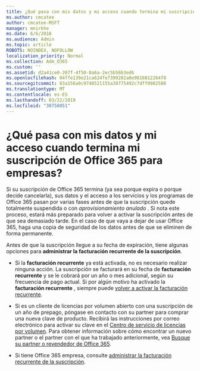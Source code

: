 ```yaml
---
title: ¿Qué pasa con mis datos y mi acceso cuando termina mi suscripción de Office 365 para empresas?
ms.author: cmcatee
author: cmcatee-MSFT
manager: mnirkhe
ms.date: 6/6/2018
ms.audience: Admin
ms.topic: article
ROBOTS: NOINDEX, NOFOLLOW
localization_priority: Normal
ms.collection: Adm_O365
ms.custom: ''
ms.assetid: d2a41ce0-207f-4f50-8a6a-2ec5b56b3ed6
ms.openlocfilehash: 04ffe139e21ca624fe7399202a0e9816012264f8
ms.sourcegitcommit: 03a156a9c9740521155a30775492c7dff0982588
ms.translationtype: MT
ms.contentlocale: es-ES
ms.lasthandoff: 03/22/2019
ms.locfileid: "30758051"
---
```

# <a name="what-happens-to-my-data-and-access-when-my-office-365-for-business-subscription-ends"></a>¿Qué pasa con mis datos y mi acceso cuando termina mi suscripción de Office 365 para empresas?

Si su suscripción de Office 365 termina (ya sea porque expira o porque decide cancelarla), sus datos y el acceso a los servicios y los programas de Office 365 pasan por varias fases antes de que la suscripción quede totalmente suspendida o con  *aprovisionamiento anulado*  . Si nota este proceso, estará más preparado para volver a activar la suscripción antes de que sea demasiado tarde. En el caso de que vaya a dejar de usar Office 365, haga una copia de seguridad de los datos antes de que se eliminen de forma permanente. 
  
Antes de que la suscripción llegue a su fecha de expiración, tiene algunas opciones para **administrar la facturación recurrente de la suscripción**. 
  
- Si la **facturación recurrente** ya está activada, no es necesario realizar ninguna acción. La suscripción se facturará en su fecha de **facturación recurrente** y se le cobrará por un año o mes adicional, según su frecuencia de pago actual. Si por algún motivo ha activado la **facturación recurrente** , siempre puede [volver a activar la facturación recurrente](https://support.office.com/article/8d83b530-f4ca-47f6-a666-e5791cbacc7e).
    
- Si es un cliente de licencias por volumen abierto con una suscripción de un año de prepago, póngase en contacto con su partner para comprar una nueva clave de producto. Recibirá las instrucciones por correo electrónico para activar su clave en el [Centro de servicio de licencias por volumen](https://go.microsoft.com/fwlink/p/?LinkID=282016). Para obtener información sobre cómo encontrar un nuevo partner o el partner con el que ha trabajado anteriormente, vea [Busque su partner o revendedor de Office 365](https://support.office.com/article/b6c18a9b-2aed-4c84-9d75-af709160258c).
    
- Si tiene Office 365 empresa, consulte [administrar la facturación recurrente de la suscripción](https://support.office.com/article/8d83b530-f4ca-47f6-a666-e5791cbacc7e).
    


